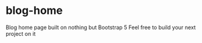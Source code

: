 # blog-home
Blog home page built on nothing but Bootstrap 5
Feel free to build your next project on it
